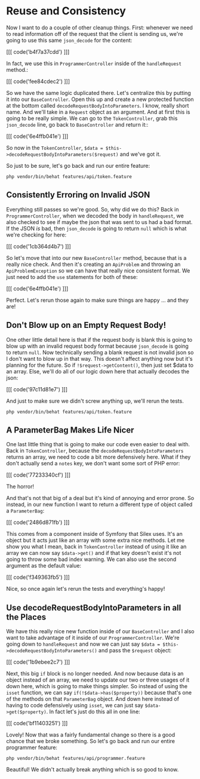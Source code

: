 # Reuse and Consistency

Now I want to do a couple of other cleanup things. First: whenever we need to
read information off of the request that the client is sending us, we're going 
to use this same `json_decode` for the content:

[[[ code('b4f7a37cdd') ]]]

In fact, we use this in `ProgrammerController` inside of the `handleRequest`
method.:

[[[ code('fee84cdec2') ]]]

So we have the same logic duplicated there. Let's centralize this by putting
it into our `BaseController`. Open this up and create a new protected function
at the bottom called `decodeRequestBodyIntoParameters`. I know, really short
name. And we'll take in a `Request` object as an argument. And at first this
is going to be really simple. We can go to the `TokenController`, grab this
`json_decode` line, go back to `BaseController` and return it::

[[[ code('6e4ffb041e') ]]]

So now in the `TokenController`,  `$data = $this->decodeRequestBodyIntoParameters($request)`
and we've got it. 

So just to be sure, let's go back and run our entire feature:

```
php vendor/bin/behat features/api/token.feature
```

## Consistently Erroring on Invalid JSON

Everything still passes so we're good. So, why did we do this? Back in `ProgrammerController`, 
when we decoded the body in `handleRequest`, we also checked to see if maybe 
the json that was sent to us had a bad format. If the JSON *is* bad, then 
`json_decode` is going to return `null` which is what we're checking for here:

[[[ code('1cb364d4b7') ]]]

So let's move that into our new `BaseController` method, because that is
a really nice check. And then it's creating an `ApiProblem` and throwing
an `ApiProblemException` so we can have that really nice consistent format.
We just need to add the `use` statements for both of these:

[[[ code('6e4ffb041e') ]]]

Perfect. Let's rerun those again to make sure things are happy ... and they
are!

## Don't Blow up on an Empty Request Body!

One other little detail here is that if the request body is blank this is
going to blow up with an invalid request body format because `json_decode`
is going to return `null`. Now technically sending a blank request is not
invalid json so I  don't want to blow up in that way. This doesn't affect
anything now but it's planning for the future. So if `!$request->getContent()`,
then just set $data to an array. Else, we'll do all of our logic down here
that actually decodes the json:

[[[ code('97c11d81e7') ]]]

And just to make sure we didn't screw anything up, we'll rerun the tests.

```
php vendor/bin/behat features/api/token.feature
```

## A ParameterBag Makes Life Nicer

One last little thing that is going to make our code even easier to deal with.
Back in `TokenController`, because the `decodeRequestBodyIntoParameters`
returns an array, we need to code a bit more defensively here. What if they 
don't actually send a `notes` key, we don't want some sort of PHP error:

[[[ code('77233340cf') ]]]

The horror!

And that's not that big of a deal but it's kind of annoying and error prone.
So instead, in our new function I want to return a different type of object
called a `ParameterBag`:

[[[ code('2486d871fb') ]]]

This comes from a component inside of Symfony that Silex uses. It's an object
but it acts just like an array with some extra nice methods. Let me show
you what I mean, back in `TokenController` instead of using it like an array
we can now say `$data->get()` and if that key doesn't exist it's not going
to throw some bad index warning. We can also use the second argument as the
default value:

[[[ code('f349363fb5') ]]]

Nice, so once again let's rerun the tests and everything's happy!

## Use decodeRequestBodyIntoParameters in all the Places

We have this really nice new function inside of our `BaseController` and 
I also want to take advantage of it inside of our `ProgrammerController`.
We're going down to `handleRequest` and now we can just say 
`$data = $this->decodeRequestBodyIntoParameters()` and pass the `$request`
object:

[[[ code('1b9ebee2c7') ]]]

Next, this big `if` block is no longer needed. And now because data is an
object instead of an array, we need to update our two or three usages of
it down here, which is going to make things simpler. So instead of using
the `isset` function, we can say `if(!$data->has($property))` because that's
one of the methods on that `ParameterBag` object. And down here instead of
having to code defensively using `isset`, we can just say `$data->get($property)`.
In fact let's just do this all in one line:

[[[ code('bf11403251') ]]]

Lovely! Now that was a fairly fundamental change so there is a good chance that we
broke something. So let's go back and run our entire programmer feature:

```
php vendor/bin/behat features/api/programmer.feature
```

Beautiful! We didn't actually break anything which is so good to know. 
